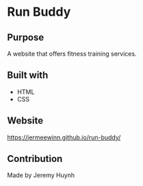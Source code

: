 # Run Buddy

## Purpose
A website that offers fitness training services.

## Built with
* HTML
* CSS

## Website
https://jermeewinn.github.io/run-buddy/

## Contribution
Made by Jeremy Huynh
